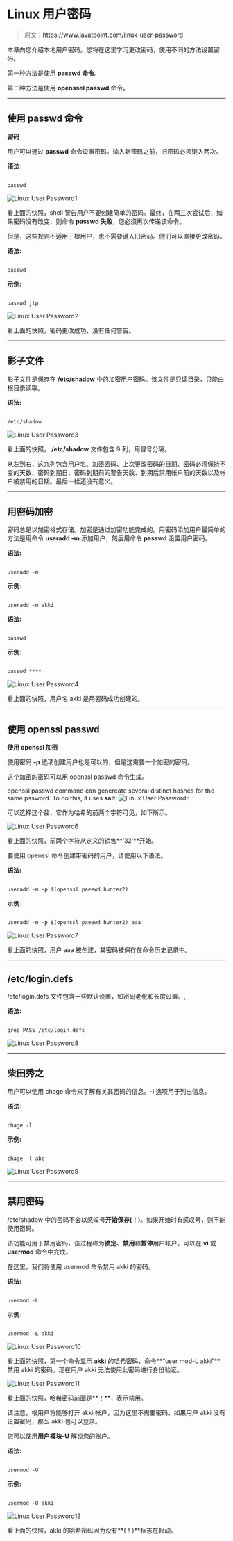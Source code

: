 # Linux 用户密码

> 原文：<https://www.javatpoint.com/linux-user-password>

本章向您介绍本地用户密码。您将在这里学习更改密码，使用不同的方法设置密码。

第一种方法是使用 **passwd 命令**。

第二种方法是使用 **openssel passwd** 命令。

* * *

## 使用 passwd 命令

**密码**

用户可以通过 **passwd** 命令设置密码。输入新密码之前，旧密码必须键入两次。

**语法:**

```

passwd

```

![Linux User Password1](img/803c8850874cc6ff8401228a238edea1.png)

看上面的快照，shell 警告用户不要创建简单的密码。最终，在两三次尝试后，如果密码没有改变，则命令 **passwd 失败**，您必须再次传递该命令。

但是，这些规则不适用于根用户，也不需要键入旧密码。他们可以直接更改密码。

**语法:**

```

passwd  
```

**示例:**

```

passwd jtp

```

![Linux User Password2](img/95499427b8361d0bf167a9c41cdd05fb.png)

看上面的快照，密码更改成功，没有任何警告。

* * *

## 影子文件

影子文件是保存在 **/etc/shadow** 中的加密用户密码。该文件是只读目录，只能由根目录读取。

**语法:**

```

/etc/shadow

```

![Linux User Password3](img/b9bf1f4cfec82f864d1aece689e2cdae.png)

看上面的快照， **/etc/shadow** 文件包含 9 列，用冒号分隔。

从左到右，这九列包含用户名、加密密码、上次更改密码的日期、密码必须保持不变的天数、密码到期日、密码到期前的警告天数、到期后禁用帐户前的天数以及帐户被禁用的日期。最后一栏还没有意义。

* * *

## 用密码加密

密码总是以加密格式存储。加密是通过加密功能完成的。用密码添加用户最简单的方法是用命令 **useradd -m** 添加用户，然后用命令 **passwd** 设置用户密码。

**语法:**

```

useradd -m  
```

**示例:**

```

useradd -m akki

```

**语法:**

```

passwd  
```

**示例:**

```

passwd ****

```

![Linux User Password4](img/bbd52073c5725893fd930e4bbd3c8417.png)

看上面的快照，用户名 akki 是用密码成功创建的。

* * *

## 使用 openssl passwd

**使用 openssl 加密**

使用密码 **-p** 选项创建用户也是可以的，但是这需要一个加密的密码。

这个加密的密码可以用 openssl passwd 命令生成。

openssl passwd command can genereate several distinct hashes for the same pssword. To do this, it uses **salt**. ![Linux User Password5](img/44506612558aa520b84817af3260525b.png)

可以选择这个盐，它作为哈希的前两个字符可见，如下所示。

![Linux User Password6](img/135da8fa4b627a163924a9f209729e8f.png)

看上面的快照，前两个字符从定义的销售**‘32’**开始。

要使用 openssl 命令创建带密码的用户，请使用以下语法。

**语法:**

```

useradd -m -p $(openssl paeewd hunter2)  
```

**示例:**

```

useradd -m -p $(openssl paeewd hunter2) aaa

```

![Linux User Password7](img/4566b93e0e38d557c039228c5df2a568.png)

看上面的快照，用户 aaa 被创建，其密码被保存在命令历史记录中。

* * *

## /etc/login.defs

/etc/login.defs 文件包含一些默认设置，如密码老化和长度设置。,

**语法:**

```

grep PASS /etc/login.defs

```

![Linux User Password8](img/1c595e14b8ffe4c635fe1277dc57d4b2.png)

* * *

## 柴田秀之

用户可以使用 chage 命令来了解有关其密码的信息。-l 选项用于列出信息。

**语法:**

```

chage -l  
```

**示例:**

```

chage -l abc

```

![Linux User Password9](img/9b8dcb7096cc02638bfda27178c64e77.png)

* * *

## 禁用密码

/etc/shadow 中的密码不会以感叹号**开始保存(！)**。如果开始时有感叹号，则不能使用密码。

该功能可用于禁用密码，该过程称为**锁定、禁用**和**暂停**用户帐户。可以在 **vi** 或 **usermod** 命令中完成。

在这里，我们将使用 usermod 命令禁用 akki 的密码。

**语法:**

```

usermod -L  
```

**示例:**

```

usermod -L akki

```

![Linux User Password10](img/b9c88fd892b12cfee569e835cdc98b84.png)

看上面的快照，第一个命令显示 **akki** 的哈希密码，命令**“user mod-L akki”**禁用 akki 的密码。现在用户 akki 无法使用此密码进行身份验证。

![Linux User Password11](img/bab931a08e744f1866dfb34cd85758f9.png)

看上面的快照，哈希密码前面是**！**，表示禁用。

请注意，根用户将能够打开 akki 帐户，因为这里不需要密码。如果用户 akki 没有设置密码，那么 akki 也可以登录。

您可以使用**用户模块-U** 解锁您的账户。

**语法:**

```

usermod -U  
```

**示例:**

```

usermod -U akki

```

![Linux User Password12](img/be384793ff814c05dcd03f32ec6f03f7.png)

看上面的快照，akki 的哈希密码因为没有**(！)**标志在起动。